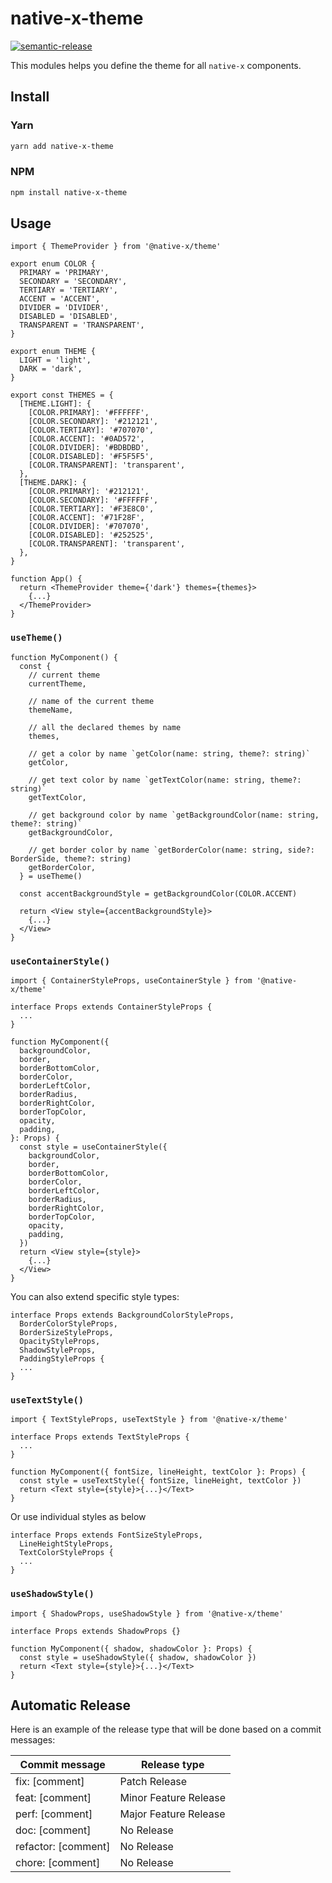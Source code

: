 # native-x-theme

[![semantic-release](https://img.shields.io/badge/%20%20%F0%9F%93%A6%F0%9F%9A%80-semantic--release-e10079.svg)](https://github.com/semantic-release/semantic-release)

This modules helps you define the theme for all `native-x` components.

## Install

### Yarn

```sh
yarn add native-x-theme
```

### NPM

```sh
npm install native-x-theme
```

## Usage

```tsx
import { ThemeProvider } from '@native-x/theme'

export enum COLOR {
  PRIMARY = 'PRIMARY',
  SECONDARY = 'SECONDARY',
  TERTIARY = 'TERTIARY',
  ACCENT = 'ACCENT',
  DIVIDER = 'DIVIDER',
  DISABLED = 'DISABLED',
  TRANSPARENT = 'TRANSPARENT',
}

export enum THEME {
  LIGHT = 'light',
  DARK = 'dark',
}

export const THEMES = {
  [THEME.LIGHT]: {
    [COLOR.PRIMARY]: '#FFFFFF',
    [COLOR.SECONDARY]: '#212121',
    [COLOR.TERTIARY]: '#707070',
    [COLOR.ACCENT]: '#0AD572',
    [COLOR.DIVIDER]: '#BDBDBD',
    [COLOR.DISABLED]: '#F5F5F5',
    [COLOR.TRANSPARENT]: 'transparent',
  },
  [THEME.DARK]: {
    [COLOR.PRIMARY]: '#212121',
    [COLOR.SECONDARY]: '#FFFFFF',
    [COLOR.TERTIARY]: '#F3E8C0',
    [COLOR.ACCENT]: '#71F28F',
    [COLOR.DIVIDER]: '#707070',
    [COLOR.DISABLED]: '#252525',
    [COLOR.TRANSPARENT]: 'transparent',
  },
}

function App() {
  return <ThemeProvider theme={'dark'} themes={themes}>
    {...}
  </ThemeProvider>
}
```

### `useTheme()`

```tsx
function MyComponent() {
  const {
    // current theme
    currentTheme,

    // name of the current theme
    themeName,

    // all the declared themes by name
    themes,

    // get a color by name `getColor(name: string, theme?: string)`
    getColor,

    // get text color by name `getTextColor(name: string, theme?: string)`
    getTextColor,

    // get background color by name `getBackgroundColor(name: string, theme?: string)`
    getBackgroundColor,

    // get border color by name `getBorderColor(name: string, side?: BorderSide, theme?: string)
    getBorderColor,
  } = useTheme()

  const accentBackgroundStyle = getBackgroundColor(COLOR.ACCENT)

  return <View style={accentBackgroundStyle}>
    {...}
  </View>
}
```

### `useContainerStyle()`

```tsx
import { ContainerStyleProps, useContainerStyle } from '@native-x/theme'

interface Props extends ContainerStyleProps {
  ...
}

function MyComponent({
  backgroundColor,
  border,
  borderBottomColor,
  borderColor,
  borderLeftColor,
  borderRadius,
  borderRightColor,
  borderTopColor,
  opacity,
  padding,
}: Props) {
  const style = useContainerStyle({
    backgroundColor,
    border,
    borderBottomColor,
    borderColor,
    borderLeftColor,
    borderRadius,
    borderRightColor,
    borderTopColor,
    opacity,
    padding,
  })
  return <View style={style}>
    {...}
  </View>
}
```

You can also extend specific style types:

```tsx
interface Props extends BackgroundColorStyleProps,
  BorderColorStyleProps,
  BorderSizeStyleProps,
  OpacityStyleProps,
  ShadowStyleProps,
  PaddingStyleProps {
  ...
}
```

### `useTextStyle()`

```tsx
import { TextStyleProps, useTextStyle } from '@native-x/theme'

interface Props extends TextStyleProps {
  ...
}

function MyComponent({ fontSize, lineHeight, textColor }: Props) {
  const style = useTextStyle({ fontSize, lineHeight, textColor })
  return <Text style={style}>{...}</Text>
}
```

Or use individual styles as below

```tsx
interface Props extends FontSizeStyleProps,
  LineHeightStyleProps,
  TextColorStyleProps {
  ...
}
```

### `useShadowStyle()`

```tsx
import { ShadowProps, useShadowStyle } from '@native-x/theme'

interface Props extends ShadowProps {}

function MyComponent({ shadow, shadowColor }: Props) {
  const style = useShadowStyle({ shadow, shadowColor })
  return <Text style={style}>{...}</Text>
}
```

## Automatic Release

Here is an example of the release type that will be done based on a commit messages:

| Commit message      | Release type          |
| ------------------- | --------------------- |
| fix: [comment]      | Patch Release         |
| feat: [comment]     | Minor Feature Release |
| perf: [comment]     | Major Feature Release |
| doc: [comment]      | No Release            |
| refactor: [comment] | No Release            |
| chore: [comment]    | No Release            |
